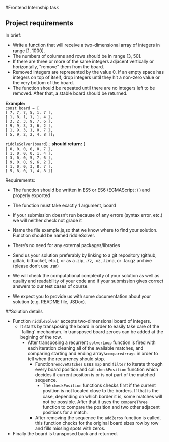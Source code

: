 #Frontend Internship task

## Project requirements
In brief:
* Write a function that will receive a two-dimensional array of integers in range
[1, 1000].
* The numbers of columns and rows should be in range [3, 50].
* If there are three or more of the same integers adjacent vertically or
horizontally, "remove" them from the board.
* Removed integers are represented by the value 0. If an empty space has
integers on top of itself, drop integers until they hit a non-zero value or the
very bottom of the board.
* The function should be repeated until there are no integers left to be removed.
After that, a stable board should be returned.

**Example:**  
`const board = [`  
`[ 7, 7, 7, 5, 1, 7 ],`  
`[ 1, 8, 1, 1, 1, 4 ],`  
`[ 3, 2, 3, 9, 7, 6 ],`  
`[ 9, 9, 3, 3, 6, 2 ],`  
`[ 1, 9, 3, 1, 8, 7 ],`  
`[ 5, 9, 2, 2, 4, 8 ]];`  

`riddleSolver(board);`
**should return:**
`[`  
`[ 0, 0, 0, 0, 0, 7 ],`  
`[ 1, 0, 0, 0, 1, 4 ],`  
`[ 3, 0, 0, 5, 7, 6 ],`  
`[ 9, 0, 0, 9, 6, 2 ],`  
`[ 1, 0, 0, 3, 8, 7 ],`  
`[ 5, 8, 0, 1, 4, 8 ]]`

Requirements:
* The function should be written in ES5 or ES6 (ECMAScript :) ) and properly
exported
* The function must take exactly 1 argument, board
* If your submission doesn’t run because of any errors (syntax error, etc.) we
will neither check not grade it

* Name the file example.js,so that we know where to find your solution.
Function should be named riddleSolver.
* There’s no need for any external packages/libraries
* Send us your solution preferably by linking to a git repository (github, gitlab,
bitbucket, etc.), or as a .zip, .7z, .xz, .lzma, or .tar.gz archive (please don’t use
.rar)
* We will check the computational complexity of your solution as well as quality
and readability of your code and if your submission gives correct answers to
our test cases of course.
* We expect you to provide us with some documentation about your solution
(e.g. README file, JSDoc).

##Solution details

* Function `riddleSolver` accepts two-dimensional board of integers. 
  * It starts by transposing the board in order to easily take care of the 'falling' mechanism. In transposed board zeroes can be added at the begining of the row.
    * After transposing a recurrent `solverLoop` function is fired with each iteration cleaning all of the available matches, and comparing starting and ending arrays`compareArrays` in order to tell when the recurrency should stop.
      * Function`removeMatches` uses `map` and `filter` to iterate through every board position and call `checkPosition` function which decides if current position is or is not part of the matched sequence.
        * The `checkPosition` functions checks first if the current position is not located close to the borders. If that is the case, depending on which border it is, some matches will not be possible. After that it uses the `compareThree` function to compare the position and two other adjacent positions for a match.
      * After removing the sequence the `addZeros` function is called, this function checks for the original board sizes row by row and fills missing spots with zeros.
 * Finally the board is transposed back and returned.